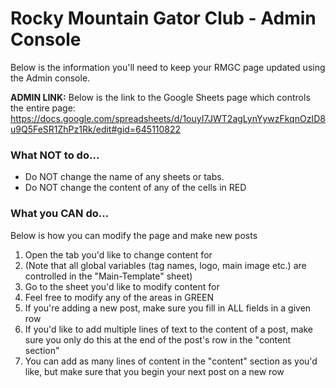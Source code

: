 # Rocky Mountain Gator Club - Admin Console

Below is the information you'll need to keep your RMGC page updated using the Admin console.

**ADMIN LINK:** Below is the link to the Google Sheets page which controls the entire page:
https://docs.google.com/spreadsheets/d/1ouyI7JWT2agLynYywzFkqnOzID8u9Q5FeSR1ZhPz1Rk/edit#gid=645110822

### What NOT to do...

* Do NOT change the name of any sheets or tabs.
* Do NOT change the content of any of the cells in RED

### What you CAN do...

Below is how you can modify the page and make new posts

1. Open the tab you'd like to change content for
1. (Note that all global variables (tag names, logo, main image etc.) are controlled in the "Main-Template" sheet)
1. Go to the sheet you'd like to modify content for
1. Feel free to modify any of the areas in GREEN
1. If you're adding a new post, make sure you fill in ALL fields in a given row
1. If you'd like to add multiple lines of text to the content of a post, make sure you only do this at the end of the post's row in the "content section"
1. You can add as many lines of content in the "content" section as you'd like, but make sure that you begin your next post on a new row

